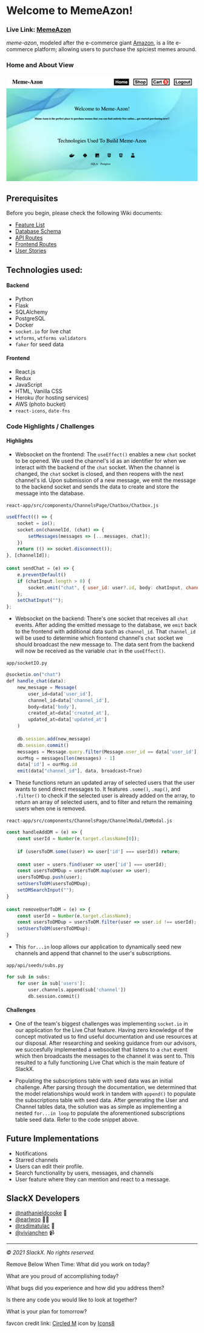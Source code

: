 # Welcome to MemeAzon!

### **Live Link: [MemeAzon](https://memeazon.herokuapp.com/shop)**

_meme-azon_, modeled after the e-commerce giant [Amazon](https://amazon.com/), is a lite e-commerce platform; allowing users to purchase the spiciest memes around.

### Home and About View
![Home and Search View](react-app/public/ma_splash.png)

<!-- ADD CHANNELS VIEW HERE -->

## Prerequisites

Before you begin, please check the following Wiki documents:
* [Feature List](https://github.com/rsdimatulac/SlackX/wiki/Feature-List)
* [Database Schema](https://github.com/rsdimatulac/SlackX/wiki/Database-Schema)
* [API Routes](https://github.com/rsdimatulac/SlackX/wiki/API-Routes)
* [Frontend Routes](https://github.com/rsdimatulac/SlackX/wiki/Frontend-Routes)
* [User Stories](https://github.com/rsdimatulac/SlackX/wiki/User-Stories)

## Technologies used:
#### Backend
* Python
* Flask
* SQLAlchemy
* PostgreSQL
* Docker
* `socket.io` for live chat
* `wtforms`, `wtforms validators`
* `faker` for seed data

#### Frontend
* React.js
* Redux
* JavaScript
* HTML, Vanilla CSS
* Heroku (for hosting services)
* AWS (photo bucket)
* `react-icons`, `date-fns`

### Code Highlights / Challenges

#### Highlights 

* Websocket on the frontend: The `useEffect()` enables a new `chat` socket to be opened. We used the channel's id as an identifier for when we interact with the backend of the `chat` socket. When the channel is changed, the `chat` socket is closed, and then reopens with the next channel's id. Upon submission of a new message, we emit the message to the backend socket and sends the data to create and store the message into the database.

`react-app/src/components/ChannelsPage/Chatbox/Chatbox.js`
```js
useEffect(() => {
    socket = io();
    socket.on(channelId, (chat) => {
        setMessages(messages => [...messages, chat]);
    })
    return (() => socket.disconnect());
}, [channelId]);

const sendChat = (e) => {
    e.preventDefault()
    if (chatInput.length > 0) {
        socket.emit("chat", { user_id: user?.id, body: chatInput, channel_id: channelId, created_at: new Date().toGMTString(), updated_at: new Date().toGMTString() });
    };
    setChatInput("");
};
```
* Websocket on the backend: There's one socket that receives all `chat` events. After adding the emitted message to the database, we `emit` back to the frontend with additional data such as `channel_id`. That `channel_id` will be used to determine which frontend channel's `chat` socket we should broadcast the new message to. The data sent from the backend will now be received as the variable `chat` in the `useEffect()`.

`app/socketIO.py`
```js
@socketio.on("chat")
def handle_chat(data):
    new_message = Message(
        user_id=data['user_id'],
        channel_id=data['channel_id'],
        body=data['body'],
        created_at=data['created_at'],
        updated_at=data['updated_at']
    )

    db.session.add(new_message)
    db.session.commit()
    messages = Message.query.filter(Message.user_id == data['user_id'], Message.body == data['body']).all()
    ourMsg = messages[len(messages) - 1]
    data['id'] = ourMsg.id
    emit(data["channel_id"], data, broadcast=True)
```

* These functions return an updated array of selected users that the user wants to send direct messages to. It features `.some()`, `.map()`, and `.filter()` to check if the selected user is already added on the array, to return an array of selected users, and to filter and return the remaining users when one is removed.

`react-app/src/components/ChannelsPage/ChannelModal/DmModal.js`
```js
const handleAddDM = (e) => {
    const userId = Number(e.target.className[0]);
    
    if (usersToDM.some((user) => user['id'] === userId)) return;

    const user = users.find(user => user['id'] === userId);
    const usersToDMDup = usersToDM.map(user => user);
    usersToDMDup.push(user);
    setUsersToDM(usersToDMDup);
    setDMSearchInput("");
}

const removeUserToDM = (e) => {
    const userId = Number(e.target.className);
    const usersToDMDup = usersToDM.filter(user => user.id !== userId);
    setUsersToDM(usersToDMDup);
}
```

* This `for...in` loop allows our application to dynamically seed new channels and append that channel to the user's subscriptions.

`app/api/seeds/subs.py`   
```python
for sub in subs:
    for user in sub['users']:
        user.channels.append(sub['channel'])
        db.session.commit() 
```

#### Challenges
* One of the team's biggest challenges was implementing `socket.io` in our application for the Live Chat feature. Having zero knowledge of the concept motivated us to find useful documentation and use resources at our disposal. After researching and seeking guidance from our advisors, we succesfully implemented a websocket that listens to a `chat` event which then broadcasts the messages to the channel it was sent to. This resulted to a fully functioning Live Chat which is the main feature of SlackX.

* Populating the subscriptions table with seed data was an initial challenge. After parsing through the documentation, we determined that the model relationships would work in tandem with `append()` to populate the subscriptions table with seed data. After generating the User and Channel tables data, the solution was as simple as implementing a nested `for...in loop` to populate the aforementioned subscriptions table seed data. Refer to the code snippet above.

## Future Implementations 
- Notifications
- Starred channels
- Users can edit their profile.
- Search functionality by users, messages, and channels
- User feature where they can mention and react to a message.

## SlackX Developers
- [@nathanieldcooke](https://github.com/nathanieldcooke) 🌭
- [@earlwoo](https://github.com/earlwoo) 👨‍💻
- [@rsdimatulac](https://github.com/rsdimatulac) 🚁
- [@vivianchen](https://github.com/QCHEN0407) 📹

---
_© 2021 SlackX. No rights reserved._




Remove Below When Time:
What did you work on today? 

What are you proud of accomplishing today?

What bugs did you experience and how did you address them? 

Is there any code you would like to look at together? 

What is your plan for tomorrow?

favcon credit link: <a target="_blank" href="https://icons8.com/icon/66745/circled-m">Circled M</a> icon by <a target="_blank" href="https://icons8.com">Icons8</a>